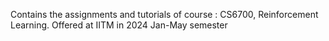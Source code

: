Contains the assignments and tutorials of course : CS6700, Reinforcement Learning. Offered at IITM in 2024 Jan-May semester
